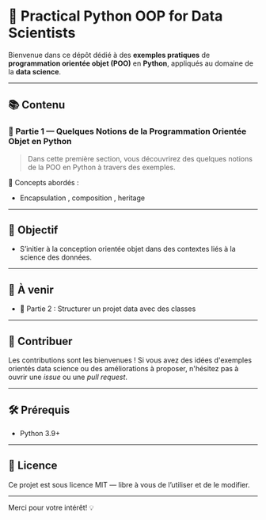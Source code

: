 # 🐍 Practical Python OOP for Data Scientists

Bienvenue dans ce dépôt dédié à des **exemples pratiques** de **programmation orientée objet (POO)** en **Python**, appliqués au domaine de la **data science**.

---

## 📚 Contenu

### 🔹 Partie 1 — Quelques Notions de la Programmation Orientée Objet en Python

> Dans cette première section, vous découvrirez des quelques notions de la POO en Python à travers des exemples.

📌 Concepts abordés :
- Encapsulation , composition , heritage 
---

## 🧠 Objectif
- S’initier à la conception orientée objet dans des contextes liés à la science des données.
---

## 🚀 À venir

- 🔸 Partie 2 : Structurer un projet data avec des classes

---

## 🤝 Contribuer

Les contributions sont les bienvenues ! Si vous avez des idées d'exemples orientés data science ou des améliorations à proposer, n'hésitez pas à ouvrir une *issue* ou une *pull request*.

---

## 🛠️ Prérequis

- Python 3.9+

---

## 📄 Licence

Ce projet est sous licence MIT — libre à vous de l’utiliser et de le modifier.

---

Merci pour votre intérêt! 💡

